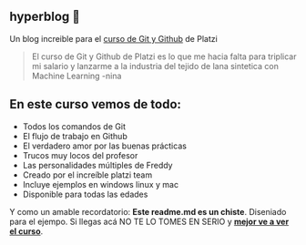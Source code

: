 ## hyperblog 💚

Un blog increible para el [curso de Git y Github](https://platzi.com/cursos/git-github/ "curso de Git y Github") de Platzi

> El curso de Git y Github de Platzi es lo que me hacia falta para triplicar mi salario y lanzarme a la industria del tejido de lana sintetica con Machine Learning
> -nina

## En este curso vemos de todo:

- Todos los comandos de Git
- El flujo de trabajo en Github
- El verdadero amor por las buenas pr&aacute;cticas
- Trucos muy locos del profesor
- Las personalidades m&uacute;ltiples de Freddy
- Creado por el incre&iacute;ble platzi team
- Incluye ejemplos en windows linux y mac
- Disponible para todas las edades

Y como un amable recordatorio: **Este readme.md es un chiste**. Diseniado para el ejempo. Si llegas ac&aacute; NO TE LO TOMES EN SERIO y [**mejor ve a ver el curso**](https://platzi.com/cursos/git-github/ "**mejor ve a ver el curso**").
